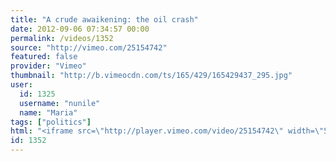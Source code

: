 ```yaml
---
title: "A crude awaikening: the oil crash"
date: 2012-09-06 07:34:57 00:00
permalink: /videos/1352
source: "http://vimeo.com/25154742"
featured: false
provider: "Vimeo"
thumbnail: "http://b.vimeocdn.com/ts/165/429/165429437_295.jpg"
user:
  id: 1325
  username: "nunile"
  name: "Maria"
tags: ["politics"]
html: "<iframe src=\"http://player.vimeo.com/video/25154742\" width=\"592\" height=\"336\" frameborder=\"0\" webkitAllowFullScreen mozallowfullscreen allowFullScreen></iframe>"
id: 1352
---
```


